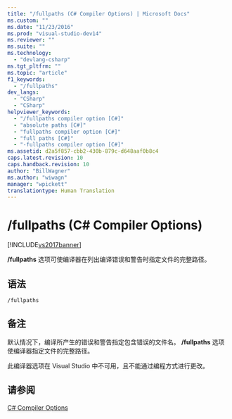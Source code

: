 ```yaml
---
title: "/fullpaths (C# Compiler Options) | Microsoft Docs"
ms.custom: ""
ms.date: "11/23/2016"
ms.prod: "visual-studio-dev14"
ms.reviewer: ""
ms.suite: ""
ms.technology: 
  - "devlang-csharp"
ms.tgt_pltfrm: ""
ms.topic: "article"
f1_keywords: 
  - "/fullpaths"
dev_langs: 
  - "CSharp"
  - "CSharp"
helpviewer_keywords: 
  - "/fullpaths compiler option [C#]"
  - "absolute paths [C#]"
  - "fullpaths compiler option [C#]"
  - "full paths [C#]"
  - "-fullpaths compiler option [C#]"
ms.assetid: d2a5f857-cbb2-430b-879c-d648aaf0b8c4
caps.latest.revision: 10
caps.handback.revision: 10
author: "BillWagner"
ms.author: "wiwagn"
manager: "wpickett"
translationtype: Human Translation
---
```

# /fullpaths (C# Compiler Options)
[!INCLUDE[vs2017banner](../../../csharp/includes/vs2017banner.md)]

**\/fullpaths** 选项可使编译器在列出编译错误和警告时指定文件的完整路径。  
  
## 语法  
  
```  
/fullpaths  
```  
  
## 备注  
 默认情况下，编译所产生的错误和警告指定包含错误的文件名。  **\/fullpaths** 选项使编译器指定文件的完整路径。  
  
 此编译器选项在 Visual Studio 中不可用，且不能通过编程方式进行更改。  
  
## 请参阅  
 [C\# Compiler Options](../../../csharp/language-reference/compiler-options/index.md)